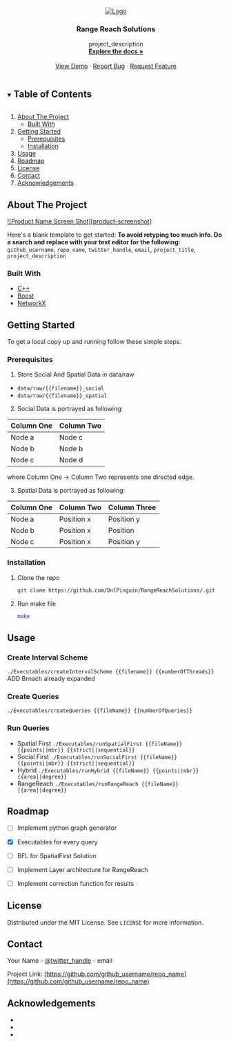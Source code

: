 
<!-- PROJECT LOGO -->
<br />
<p align="center">
  <a href="https://github.com/github_username/repo_name">
    <img src="https://user-images.githubusercontent.com/32873742/133936423-b4c08503-b738-4f85-89f5-3ba221ecc4dc.png" alt="Logo" >
  </a>

  <h3 align="center">Range Reach Solutions</h3>

  <p align="center">
    project_description
    <br />
    <a href="https://github.com/othneildrew/Best-README-Template"><strong>Explore the docs »</strong></a>
    <br />
    <br />
    <a href="https://github.com/DnlPinguin/RangeReachSolutions">View Demo</a>
    ·
    <a href="https://github.com/DnlPinguin/RangeReachSolutions/issues">Report Bug</a>
    ·
    <a href="https://github.com/DnlPinguin/RangeReachSolutions/issues">Request Feature</a>
  </p>
</p>



<!-- TABLE OF CONTENTS -->
<details open="open">
  <summary><h2 style="display: inline-block">Table of Contents</h2></summary>
  <ol>
    <li>
      <a href="#about-the-project">About The Project</a>
      <ul>
        <li><a href="#built-with">Built With</a></li>
      </ul>
    </li>
    <li>
      <a href="#getting-started">Getting Started</a>
      <ul>
        <li><a href="#prerequisites">Prerequisites</a></li>
        <li><a href="#installation">Installation</a></li>
      </ul>
    </li>
    <li><a href="#usage">Usage</a></li>
    <li><a href="#roadmap">Roadmap</a></li>
    <li><a href="#license">License</a></li>
    <li><a href="#contact">Contact</a></li>
    <li><a href="#acknowledgements">Acknowledgements</a></li>
  </ol>
</details>



<!-- ABOUT THE PROJECT -->
## About The Project

[![Product Name Screen Shot][product-screenshot]](https://example.com)

Here's a blank template to get started:
**To avoid retyping too much info. Do a search and replace with your text editor for the following:**
`github_username`, `repo_name`, `twitter_handle`, `email`, `project_title`, `project_description`


### Built With

* [C++]()
* [Boost]()
* [NetworkX]()



<!-- GETTING STARTED -->
## Getting Started

To get a local copy up and running follow these simple steps.

### Prerequisites
1. Store Social And Spatial  Data in data/raw
  - `data/raw/{{filename}}_social`
  - `data/raw/{{filename}}_spatial`
2. Social Data is portrayed as following: 

| Column One  | Column Two |
| ------------- | ------------- |
| Node a | Node c |
| Node b | Node b |
| Node c | Node d |

where Column One -> Column Two represents one directed edge.

3. Spatial Data is portrayed as following:
  
| Column One  | Column Two | Column Three |
| ------------- | ------------- | ------------- |
| Node a | Position x | Position y|
| Node b | Position x | Position  |
| Node c | Position x | Position y |
### Installation

1. Clone the repo
   ```sh
   git clone https://github.com/DnlPinguin/RangeReachSolutions/.git
   ```
2. Run make file
   ```sh
   make
   ```



<!-- USAGE EXAMPLES -->
## Usage

### Create Interval Scheme
`./Executables/createIntervalScheme {{filename}} {{numberOfThreads}}`
ADD Brnach already expanded 

### Create Queries
`./Executables/createQueries {{fileName}} {{numberOfQueries}}`

### Run Queries
- Spatial First `./Executables/runSpatialFirst {{fileName}} {{points||mbr}} {{strict||sequential}} `
- Social First `./Executables/runSocialFirst {{fileName}} {{points||mbr}} {{strict||sequential}}`
- Hybrid `./Executables/runHybrid {{fileName}} {{points||mbr}} {{area||degree}}`
- RangeReach `./Executables/runRangeReach {{fileName}} {{area||degree}}`

<!-- ROADMAP -->
## Roadmap

- [ ] Implement python graph generator
- [x] Executables for every query
- [ ] BFL for SpatialFirst Solution
- [ ] Implement Layer architecture for RangeReach
- [ ] Implement correction function for results


<!-- LICENSE -->
## License

Distributed under the MIT License. See `LICENSE` for more information.



<!-- CONTACT -->
## Contact

Your Name - [@twitter_handle](https://twitter.com/twitter_handle) - email

Project Link: [https://github.com/github_username/repo_name](https://github.com/github_username/repo_name)



<!-- ACKNOWLEDGEMENTS -->
## Acknowledgements

* []()
* []()
* []()


